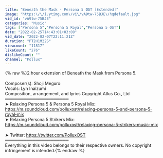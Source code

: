 ```yaml
---
title: "Beneath the Mask - Persona 5 OST [Extended]"
image: "https:\/\/i.ytimg.com\/vi\/vA9tw-75BJE\/hqdefault.jpg"
vid_id: "vA9tw-75BJE"
categories: "Music"
tags: ["Persona 5","Persona 5 Royal","Persona 5 OST"]
date: "2022-02-25T14:43:01+03:00"
vid_date: "2022-02-07T22:11:21Z"
duration: "PT2H1M22S"
viewcount: "11817"
likeCount: "276"
dislikeCount: ""
channel: "Pollux"
---
```

{% raw %}2 hour extension of Beneath the Mask from Persona 5.<br /><br />Composer(s): Shoji Meguro<br />Vocals: Lyn Inaizumi<br />Composition, arrangement, and lyrics Copyright Atlus Co., Ltd<br />═════════════════════<br />➤ Relaxing Persona 5 &amp; Persona 5 Royal Mix: <a rel="nofollow" target="blank" href="https://m.soundcloud.com/polluxost/relaxing-persona-5-and-persona-5-royal-mix">https://m.soundcloud.com/polluxost/relaxing-persona-5-and-persona-5-royal-mix</a><br />➤ Relaxing Persona 5 Strikers Mix: <a rel="nofollow" target="blank" href="https://m.soundcloud.com/polluxost/relaxing-persona-5-strikers-music-mix">https://m.soundcloud.com/polluxost/relaxing-persona-5-strikers-music-mix</a><br /><br />➤ Twitter: <a rel="nofollow" target="blank" href="https://twitter.com/PolluxOST">https://twitter.com/PolluxOST</a><br />═════════════════════<br />Everything in this video belongs to their respective owners. No copyright infringement is intended.{% endraw %}
